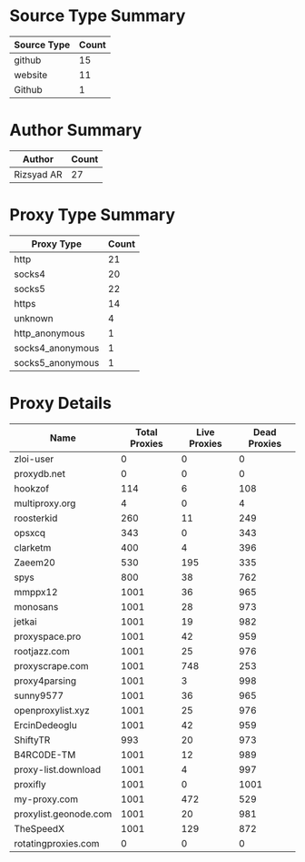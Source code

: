 # Source Type Summary

| Source Type | Count |
|-------------|-------|
| github | 15 |
| website | 11 |
| Github | 1 |


# Author Summary

| Author | Count |
|--------|-------|
| Rizsyad AR | 27 |


# Proxy Type Summary

| Proxy Type | Count |
|------------|-------|
| http | 21 |
| socks4 | 20 |
| socks5 | 22 |
| https | 14 |
| unknown | 4 |
| http_anonymous | 1 |
| socks4_anonymous | 1 |
| socks5_anonymous | 1 |


# Proxy Details

| Name | Total Proxies | Live Proxies | Dead Proxies |
|------|---------------|--------------|---------------|
| zloi-user | 0 | 0 | 0 |
| proxydb.net | 0 | 0 | 0 |
| hookzof | 114 | 6 | 108 |
| multiproxy.org | 4 | 0 | 4 |
| roosterkid | 260 | 11 | 249 |
| opsxcq | 343 | 0 | 343 |
| clarketm | 400 | 4 | 396 |
| Zaeem20 | 530 | 195 | 335 |
| spys | 800 | 38 | 762 |
| mmppx12 | 1001 | 36 | 965 |
| monosans | 1001 | 28 | 973 |
| jetkai | 1001 | 19 | 982 |
| proxyspace.pro | 1001 | 42 | 959 |
| rootjazz.com | 1001 | 25 | 976 |
| proxyscrape.com | 1001 | 748 | 253 |
| proxy4parsing | 1001 | 3 | 998 |
| sunny9577 | 1001 | 36 | 965 |
| openproxylist.xyz | 1001 | 25 | 976 |
| ErcinDedeoglu | 1001 | 42 | 959 |
| ShiftyTR | 993 | 20 | 973 |
| B4RC0DE-TM | 1001 | 12 | 989 |
| proxy-list.download | 1001 | 4 | 997 |
| proxifly | 1001 | 0 | 1001 |
| my-proxy.com | 1001 | 472 | 529 |
| proxylist.geonode.com | 1001 | 20 | 981 |
| TheSpeedX | 1001 | 129 | 872 |
| rotatingproxies.com | 0 | 0 | 0 |
